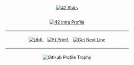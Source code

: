 <div align="center">

  <!-- Statistiques 42 -->
  <a href="https://github.com/oakoudad/badge42">
    <img src="https://badge.mediaplus.ma/colorfulwaves/doley?1337Badge=off&UM6P=off" alt="42 Stats" />
  </a>

  <!-- Profil Intra -->
  <a href="https://profile.intra.42.fr/users/doley"><br/>
    <img src="https://img.shields.io/badge/Intra-doley-dark_green?&logo=42&logoColor=white" alt="42 Intra Profile" />
  </a>

  <hr style="width:80%; margin: 20px 0;">

  <!-- Badges des projets -->
  <a href="https://github.com/doooriian/Libft">
    <img src="https://github.com/doooriian/42-Badges/blob/main/badges/libftm.png" alt="Libft" title="Libft" />
  </a>
  &nbsp;&nbsp;
  <a href="https://github.com/doooriian/Printf">
    <img src="https://github.com/doooriian/42-Badges/blob/main/badges/ft_printfe.png" alt="Ft Printf" title="Ft Printf" />
  </a>
  &nbsp;&nbsp;
  <a href="https://github.com/doooriian/Get_next_line">
    <img src="https://github.com/doooriian/42-Badges/blob/main/badges/get_next_linee.png" alt="Get Next Line" title="Get Next Line" />
  </a>

  <hr style="width:80%; margin: 20px 0;">

  <!-- Trophy GitHub -->
  <img src="https://github-profile-trophy.vercel.app/?username=doooriian&theme=radical&no-frame=false&no-bg=false&margin-w=4" alt="GitHub Profile Trophy" />

</div>
